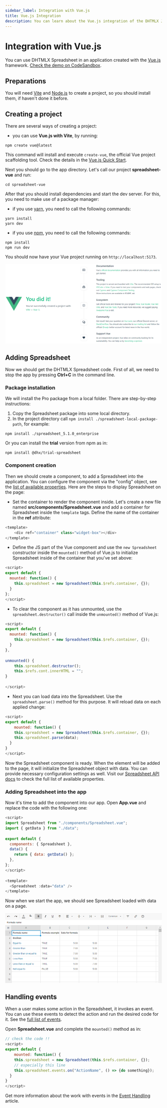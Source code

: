 ```yaml
---
sidebar_label: Integration with Vue.js
title: Vue.js Integration
description: You can learn about the Vue.js integration of the DHTMLX JavaScript Spreadsheet library in the documentation. Browse developer guides and API reference, try out code examples and live demos, and download a free 30-day evaluation version of DHTMLX Spreadsheet.
---
```


# Integration with Vue.js

You can use DHTMLX Spreadsheet in an application created with the [Vue.js](https://vuejs.org/) framework. [Check the demo on CodeSandbox](https://codesandbox.io/p/sandbox/dhtmlx-spreadsheet-with-vue3-c75m2t).

## Preparations

You will need [Vite](https://vitejs.dev/) and [Node.js](https://nodejs.org/en/) to create a project, so you should install them, if haven't done it before.

## Creating a project

There are several ways of creating a project: 

- you can use **Vue.js with Vite**, by running: 

~~~
npm create vue@latest
~~~

This command will install and execute `create-vue`, the official Vue project scaffolding tool. Check the details in the [Vue.js Quick Start](https://vuejs.org/guide/quick-start.html#creating-a-vue-application).

Next you should go to the app directory. Let's call our project **spreadsheet-vue** and run:

~~~
cd spreadsheet-vue
~~~

After that you should install dependencies and start the dev server. For this, you need to make use of a package manager:

- if you use [yarn](https://yarnpkg.com/), you need to call the following commands:

~~~
yarn install
yarn dev
~~~

- if you use [npm](https://www.npmjs.com/), you need to call the following commands:

~~~
npm install
npm run dev
~~~

You should now have your Vue project running on `http://localhost:5173`.

![Vue app running](assets/integrations/vue_app_run.png) 

## Adding Spreadsheet

Now we should get the DHTMLX Spreadsheet code. First of all, we need to stop the app by pressing **Ctrl+C** in the command line.

### Package installation

We will install the Pro package from a local folder. There are step-by-step instructions:

1. Copy the Spreadsheet package into some local directory.
2. In the project directory call `npm install ./spreadsheet-local-package-path`, for example:

~~~
npm install ./spreadsheet_5.1.0_enterprise
~~~

Or you can install the **trial** version from npm as in:

~~~
npm install @dhx/trial-spreadsheet
~~~

### Component creation

Then we should create a component, to add a Spreadsheet into the application. You can configure the component via the "config" object, see the [list of available properties](spreadsheet/api/overview/properties_overview.md). Here are the steps to display Spreadsheet on the page:

- Set the container to render the component inside. Let's create a new file named **src/components/Spreadsheet.vue** and add a container for Spreadsheet inside the `template` tags. Define the name of the container in the **ref** attribute:

~~~js title="Spreadsheet.vue"
<template>
	<div ref="container" class="widget-box"></div>
</template>
~~~

- Define the JS part of the Vue component and use the `new Spreadsheet` constructor inside the `mounted()` method of Vue.js to initialize Spreadsheet inside of the container that you've set above:

~~~js title="Spreadsheet.vue"
<script>
export default {
  mounted: function() {
    this.spreadsheet = new Spreadsheet(this.$refs.container, {});
  }
};
</script>
~~~

- To clear the component as it has unmounted, use the `spreadsheet.destructor()` call inside the `unmounted()` method of Vue.js:

~~~js title="Spreadsheet.vue"
<script>
export default {
  mounted: function() {
    this.spreadsheet = new Spreadsheet(this.$refs.container, {});
  }
},

unmounted() {
    this.spreadsheet.destructor();
    this.$refs.cont.innerHTML = "";
}

</script>
~~~

- Next you can load data into the Spreadsheet. Use the `spreadsheet.parse()` method for this purpose. It will reload data on each applied change:

~~~js title="Spreadsheet.vue"
<script>
export default {
    mounted: function() {
    this.spreadsheet = new Spreadsheet(this.$refs.container, {});
    this.spreadsheet.parse(data);
  }
}
</script>
~~~

Now the Spreadsheet component is ready. When the element will be added to the page, it will initialize the Spreadsheet object with data. You can provide necessary configuration settings as well. Visit our [Spreadsheet API docs](spreadsheet/api/overview/properties_overview.md) to check the full list of available properties.

### Adding Spreadsheet into the app

Now it's time to add the component into our app. Open **App.vue** and replace the code with the following one:

~~~js title="App.vue"
<script>
import Spreadsheet from "./components/Spreadsheet.vue";
import { getData } from "./data";

export default {
  components: { Spreadsheet },
  data() {
    return { data: getData() };
  },
};
</script>

<template>
  <Spreadsheet :data="data" />
</template>
~~~

Now when we start the app, we should see Spreadsheet loaded with data on a page.

![Spreadsheet initialization](assets/integrations/svelte_spreadsheet_init.png) 

## Handling events

When a user makes some action in the Spreadsheet, it invokes an event. You can use these events to detect the action and run the desired code for it. See the [full list of events](spreadsheet/api/overview/events_overview.md).

Open **Spreadsheet.vue** and complete the `mounted()` method as in:

~~~js title="Spreadsheet.vue"
// check the code !!
<script>
export default {
    mounted: function() {
    this.spreadsheet = new Spreadsheet(this.$refs.container, {});
    // especially this line
    this.spreadsheet.events.on("ActionName", () => {do something});
  }
}
</script>
~~~

Get more information about the work with events in the [Event Handling](spreadsheet/handling_events.md) article.
